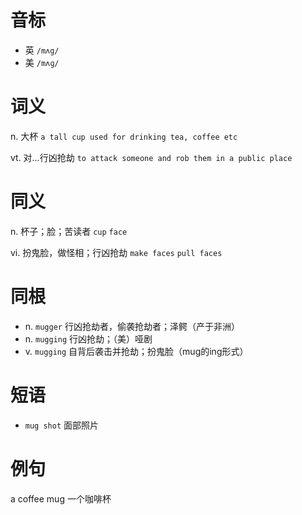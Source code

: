 # 音标

- 英 `/mʌg/`
- 美 `/mʌɡ/`

# 词义

n. 大杯
`a tall cup used for drinking tea, coffee etc`

vt. 对…行凶抢劫
`to attack someone and rob them in a public place`

# 同义

n. 杯子；脸；苦读者
`cup` `face`

vi. 扮鬼脸，做怪相；行凶抢劫
`make faces` `pull faces`

# 同根

- n. `mugger` 行凶抢劫者，偷袭抢劫者；泽鳄（产于非洲）
- n. `mugging` 行凶抢劫；（美）哑剧
- v. `mugging` 自背后袭击并抢劫；扮鬼脸（mug的ing形式）

# 短语

- `mug shot` 面部照片

# 例句

a coffee mug
一个咖啡杯


